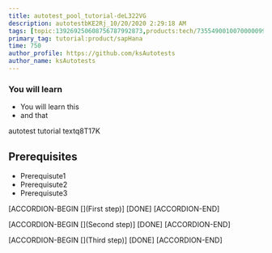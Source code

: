 ```yaml
---
title: autotest_pool_tutorial-deL322VG
description: autotestbKE2Rj_10/20/2020 2:29:18 AM
tags: [topic:139269250608756787992873,products:tech/73554900100700000996,tutorial:experience/advanced]
primary_tag: tutorial:product/sapHana
time: 750
author_profile: https://github.com/ksAutotests
author_name: ksAutotests
---
```

### You will learn
- You will learn this
- and that

autotest tutorial textq8T17K

## Prerequisites
- Prerequisute1
- Prerequisute2
- Prerequisute3

[ACCORDION-BEGIN [](First step)]
[DONE]
[ACCORDION-END]

[ACCORDION-BEGIN [](Second step)]
[DONE]
[ACCORDION-END]

[ACCORDION-BEGIN [](Third step)]
[DONE]
[ACCORDION-END]

